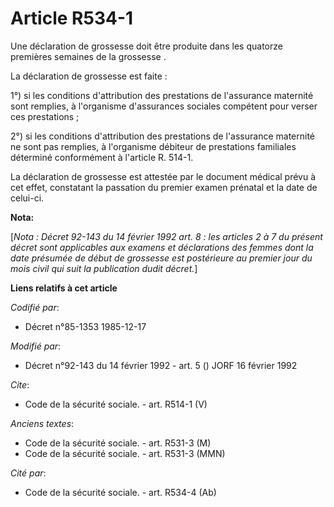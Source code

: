 # Article R534-1

Une déclaration de grossesse doit être produite dans les quatorze premières semaines de la grossesse   . 

La déclaration de grossesse est faite : 

1°) si les conditions d'attribution des prestations de l'assurance maternité sont remplies, à l'organisme d'assurances
sociales compétent pour verser ces prestations ; 

2°) si les conditions d'attribution des prestations de l'assurance maternité ne sont pas remplies, à l'organisme débiteur de
prestations familiales déterminé conformément à l'article R. 514-1. 

La déclaration de grossesse est attestée par le document médical prévu à cet effet, constatant la passation du premier examen
prénatal et la date de celui-ci.

**Nota:**

[*Nota : Décret 92-143 du 14 février 1992 art. 8 : les articles 2 à 7 du présent décret sont applicables aux examens et
déclarations des femmes dont la date présumée de début de grossesse est postérieure au premier jour du mois civil qui suit la
publication dudit décret.*]

**Liens relatifs à cet article**

_Codifié par_:

  - Décret n°85-1353 1985-12-17

_Modifié par_:

  - Décret n°92-143 du 14 février 1992 - art. 5 () JORF 16 février 1992

_Cite_:

  - Code de la sécurité sociale. - art. R514-1 (V)

_Anciens textes_:

  - Code de la sécurité sociale. - art. R531-3 (M)
  - Code de la sécurité sociale. - art. R531-3 (MMN)

_Cité par_:

  - Code de la sécurité sociale. - art. R534-4 (Ab)
